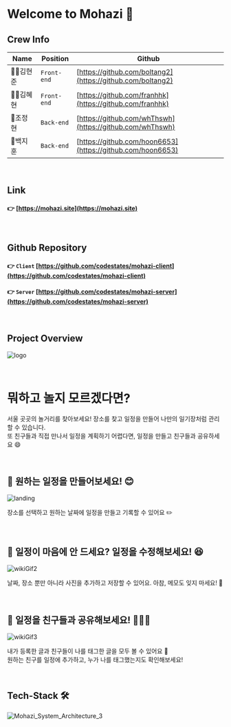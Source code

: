 # Welcome to Mohazi 🙌


## Crew Info

|Name|Position|Github|
|---|---|---|
|🦹‍♀️김현준|`Front-end`|[https://github.com/boltang2](https://github.com/boltang2)|
|👩‍💻김혜현|`Front-end`|[https://github.com/franhhk](https://github.com/franhhk)|
|🐥조정현|`Back-end`|[https://github.com/whThswh](https://github.com/whThswh)|
|🐻백지훈|`Back-end`|[https://github.com/hoon6653](https://github.com/hoon6653)|

<br>

## Link

#### :point_right: [https://mohazi.site](https://mohazi.site)

<br>

## Github Repository

#### :point_right: `Client` [https://github.com/codestates/mohazi-client](https://github.com/codestates/mohazi-client)
#### :point_right: `Server` [https://github.com/codestates/mohazi-server](https://github.com/codestates/mohazi-server)

<br>

## Project Overview

![logo](https://user-images.githubusercontent.com/79883862/126061801-d053ea96-2dbe-4991-9c39-ddb4f23cf5f9.png)

<br>

# 뭐하고 놀지 모르겠다면? 
서울 곳곳의 놀거리를 찾아보세요! 장소를 찾고 일정을 만들어 나만의 일기장처럼 관리할 수 있습니다.<br>
또 친구들과 직접 만나서 일정을 계획하기 어렵다면, 일정을 만들고 친구들과 공유하세요 :smile:

<br>

## :pushpin: 원하는 일정을 만들어보세요! :blush:

![landing](https://user-images.githubusercontent.com/79883862/126065703-f04754e1-c092-41dc-ac5c-9e1f36e95f74.gif)

장소를 선택하고 원하는 날짜에 일정을 만들고 기록할 수 있어요 :pencil2:

<br>

## :pushpin: 일정이 마음에 안 드세요? 일정을 수정해보세요! :laughing:

![wikiGif2](https://user-images.githubusercontent.com/79883862/126067597-9a7cbe7b-b69e-4cd1-acfc-eabbee145592.gif)

날짜, 장소 뿐만 아니라 사진을 추가하고 저장할 수 있어요. 아참, 메모도 잊지 마세요! :memo:

<br>

## :pushpin: 일정을 친구들과 공유해보세요! :family_man_girl_boy:

![wikiGif3](https://user-images.githubusercontent.com/79883862/126063055-bb52e346-fcb1-4384-b5c1-fef4796950d1.gif)

내가 등록한 글과 친구들이 나를 태그한 글을 모두 볼 수 있어요 👀 <br>
원하는 친구를 일정에 추가하고, 누가 나를 태그했는지도 확인해보세요!

<br>

## Tech-Stack 🛠️
![Mohazi_System_Architecture_3](https://user-images.githubusercontent.com/71033487/126250864-112202ee-9926-4378-8f15-231550124331.png)

